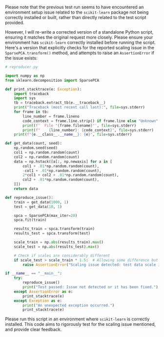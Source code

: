 Please note that the previous test run seems to have encountered an environment setup issue related to the `scikit-learn` package not being correctly installed or built, rather than directly related to the test script provided. 

However, I will re-write a corrected version of a standalone Python script, ensuring it matches the original request more closely. Please ensure your environment has `scikit-learn` correctly installed before running the script. Here's a version that explicitly checks for the reported scaling issue in the `SparsePCA.transform()` method, and attempts to raise an `AssertionError` if the issue exists:

```python
# reproducer.py

import numpy as np
from sklearn.decomposition import SparsePCA

def print_stacktrace(e: Exception):
    import traceback
    import sys
    tb = traceback.extract_tb(e.__traceback__)
    print("Traceback (most recent call last):", file=sys.stderr)
    for frame in tb:
        line_number = frame.lineno
        code_context = frame.line.strip() if frame.line else "Unknown"
        print(f'  File "{frame.filename}"', file=sys.stderr)
        print(f"    {line_number}: {code_context}", file=sys.stderr)
    print(f"{e.__class__.__name__}: {e}", file=sys.stderr)

def get_data(count, seed):
    np.random.seed(seed)
    col1 = np.random.random(count)
    col2 = np.random.random(count)
    data = np.hstack([a[:, np.newaxis] for a in [
        col1 + .01*np.random.random(count),
        -col1 + .01*np.random.random(count),
        2*col1 + col2 + .01*np.random.random(count),
        col2 + .01*np.random.random(count),
    ]])
    return data

def reproduce_issue():
    train = get_data(1000, 1)
    test = get_data(10, 1)

    spca = SparsePCA(max_iter=20)
    spca.fit(train)

    results_train = spca.transform(train)
    results_test = spca.transform(test)

    scale_train = np.abs(results_train).max()
    scale_test = np.abs(results_test).max()

    # Check if scales are considerably different
    if scale_test > scale_train * 1.5:  # Allowing some difference but not too much
        raise AssertionError("Scaling issue detected: test data scale is significantly higher than train data.")

if __name__ == "__main__":
    try:
        reproduce_issue()
        print("Test passed: Issue not detected or it has been fixed.")
    except AssertionError as e:
        print_stacktrace(e)
    except Exception as e:
        print("An unexpected exception occurred.")
        print_stacktrace(e)
```

Please run this script in an environment where `scikit-learn` is correctly installed. This code aims to rigorously test for the scaling issue mentioned, and provide clear feedback.